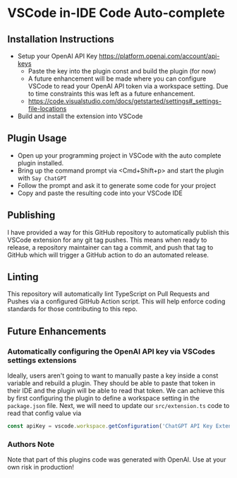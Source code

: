 # VSCode in-IDE Code Auto-complete

## Installation Instructions

- Setup your OpenAI API Key https://platform.openai.com/account/api-keys
    + Paste the key into the plugin const and build the plugin (for now)
    + A future enhancement will be made where you can configure VSCode to
    read your OpenAI API token via a workspace setting. Due to time constraints
    this was left as a future enhancement.
    + https://code.visualstudio.com/docs/getstarted/settings#_settings-file-locations
- Build and install the extension into VSCode

## Plugin Usage

- Open up your programming project in VSCode with the auto complete plugin installed.
- Bring up the command prompt via <Cmd+Shift+p> and start the plugin with `Say ChatGPT`
- Follow the prompt and ask it to generate some code for your project
- Copy and paste the resulting code into your VSCode IDE

## Publishing

I have provided a way for this GitHub repository to automatically publish
this VSCode extension for any git tag pushes. This means when ready to release,
a repository maintainer can tag a commit, and push that tag to GitHub which will
trigger a GitHub action to do an automated release.

## Linting

This repository will automatically lint TypeScript on Pull Requests and Pushes via
a configured GitHub Action script. This will help enforce coding standards for
those contributing to this repo.

## Future Enhancements

### Automatically configuring the OpenAI API key via VSCodes settings extensions

Ideally, users aren't going to want to manually paste a key inside a const variable
and rebuild a plugin. They should be able to paste that token in their IDE
and the plugin will be able to read that token. We can achieve this by first
configuring the plugin to define a workspace setting in the `package.json` file.
Next, we will need to update our `src/extension.ts` code to read that config value
via 

```typescript
const apiKey = vscode.workspace.getConfiguration('ChatGPT API Key Extension');
```

### Authors Note

Note that part of this plugins code was generated with OpenAI. Use at your own
risk in production!
